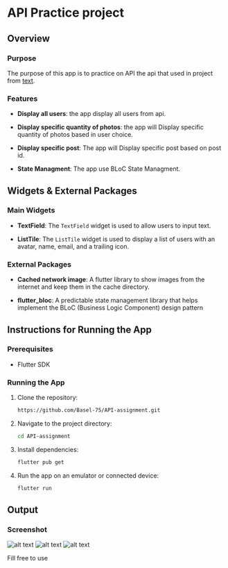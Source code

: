 # API Practice project

## Overview

### Purpose
The purpose of this app is to practice on API the api that used in project from [text](https://jsonplaceholder.typicode.com/).

### Features

- **Display all users**: the app display all users from api.
 
- **Display specific quantity of photos**: the app will Display specific quantity of photos based in user choice.
  
- **Display specific post**: The app will Display specific post based on post id.
  
- **State Managment**: The app use BLoC State Managment.

## Widgets & External Packages

### Main Widgets
- **TextField**: The `TextField` widget is used to allow users to input text.

- **ListTile**: The `ListTile` widget is used to display a list of users with an avatar, name, email, and a trailing icon.

### External Packages
- **Cached network image**: A flutter library to show images from the internet and keep them in the cache directory.

- **flutter_bloc**: A predictable state management library that helps implement the BLoC (Business Logic Component) design pattern

## Instructions for Running the App

### Prerequisites
- Flutter SDK

### Running the App
1. Clone the repository: 
   ```bash
   https://github.com/Basel-75/API-assignment.git
2. Navigate to the project directory: 
   ```bash
   cd API-assignment

3. Install dependencies: 
   ```bash
   flutter pub get

4. Run the app on an emulator or connected device: 
   ```bash
   flutter run


## Output

### Screenshot

![alt text](assets/readme/image.png)
![alt text](assets/readme/image-2.png)
![alt text](assets/readme/image-1.png)


Fill free to use
